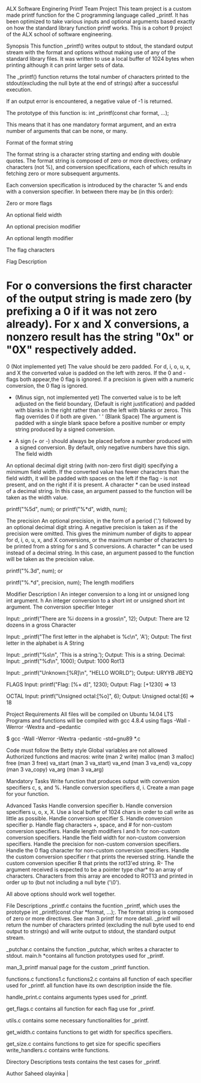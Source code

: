 ALX Software Enginering Printf Team Project
This team project is a custom made printf function for the C programming language called _printf. It has been optimized to take various inputs and optional arguments based exactly on how the standard library function printf works. This is a cohort 9 project of the ALX school of software engineering.

Synopsis
This function _printf() writes output to stdout, the standard output stream with the format and options without making use of any of the standard library files. It was written to use a local buffer of 1024 bytes when printing although it can print larger sets of data.

The _printf() function returns the total number of characters printed to the stdout(excluding the null byte at the end of strings) after a successful execution.

If an output error is encountered, a negative value of -1 is returned.

The prototype of this function is: int _printf(const char format, ...);

This means that it has one mandatory format argument, and an extra number of arguments that can be none, or many.

Format of the format string

The format string is a character string starting and ending with double quotes. The format string is composed of zero or more directives; ordinary characters (not %), and conversion specifications, each of which results in fetching zero or more subsequent arguments.

Each conversion specification is introduced by the character % and ends with a conversion specifier. In between there may be (in this order):

Zero or more flags

An optional field width

An optional precision modifier

An optional length modifier

The flag characters

Flag	Description
#	For o conversions the first character of the output string is made zero (by prefixing a 0 if it was not zero already). For x and X conversions, a nonzero result has the string "0x" or "0X" respectively added.
0	(Not implemented yet) The value should be zero padded. For d, i, o, u, x, and X the converted value is padded on the left with zeros. If the 0 and - flags both appear,the 0 flag is ignored. If a precision is given with a numeric conversion, the 0 flag is ignored.
-	(Minus sign, not implemented yet) The converted value is to be left adjusted on the field boundary, (Default is right justification) and padded with blanks in the right rather than on the left with blanks or zeros. This flag overrides 0 if both are given.
' '	(Blank Space) The argument is padded with a single blank space before a positive number or empty string produced by a signed conversion.
+	A sign (+ or -) should always be placed before a number produced with a signed conversion. By default, only negative numbers have this sign.
The field width

An optional decimal digit string (with non-zero first digit) specifying a minimum field width. If the converted value has fewer characters than the field width, it will be padded with spaces on the left if the flag - is not present, and on the right if it is present. A character * can be used instead of a decimal string. In this case, an argument passed to the function will be taken as the width value.

printf("%5d", num);
or
printf("%*d", width, num);

The precision
An optional precision, in the form of a period ('.') followed by an optional decimal digit string. A negative precision is taken as if the precision were omitted. This gives the minimum number of digits to appear for d, i, o, u, x, and X conversions, or the maximum number of characters to be printed from a string for s and S conversions. A character * can be used instead of a decimal string. In this case, an argument passed to the function will be taken as the precision value.

printf("%.3d", num);
or

printf("%.*d", precision, num);
The length modifiers





Modifier	Description
l	An integer conversion to a long int or unsigned long int argument.
h	An integer conversion to a short int or unsigned short int argument.
The conversion specifier
Integer

Input: _printf("There are %i dozens in a gross\n", 12);
Output: There are 12 dozens in a gross
Character

Input: _printf("The first letter in the alphabet is %c\n", 'A');
Output: The first letter in the alphabet is A
String

Input: _printf("%s\n", 'This is a string.');
Output: This is a string.
Decimal:
Input: _printf("%d\n", 1000);
Output: 1000
Rot13

Input: _printf("Unknown:[%R]\n", "HELLO WORLD");
Output: URYYB JBEYQ

FLAGS
Input: printf("Flag: [%+ d]", 1230);
Output: Flag: [+1230] => 13

OCTAL
Input: printf("Unsigned octal:[%o]", 6);
Output: Unsigned octal:[6] => 18



Project Requirements
All files will be compiled on Ubuntu 14.04 LTS
Programs and functions will be compiled with gcc 4.8.4 using flags -Wall -Werror -Wextra and –pedantic

$ gcc -Wall -Werror -Wextra -pedantic -std=gnu89 *.c

Code must follow the Betty style
Global variables are not allowed
Authorized functions and macros:
write (man 2 write)
malloc (man 3 malloc)
free (man 3 free)
va_start (man 3 va_start)
va_end (man 3 va_end)
va_copy (man 3 va_copy)
va_arg (man 3 va_arg)




Mandatory Tasks
 Write function that produces output with conversion specifiers c, s, and %.
 Handle conversion specifiers    d, i.
 Create a man page for your function.

Advanced Tasks
 Handle conversion specifier  b.
 Handle conversion specifiers u, o, x, X.
 Use a local buffer of 1024 chars in order to call write as little as possible.
 Handle conversion specifier S.
 Handle conversion specifier p.
 Handle flag characters +, space, and # for non-custom conversion specifiers.
 Handle length modifiers l and h for non-custom conversion specifiers.
 Handle the field width for non-custom conversion specifiers.
 Handle the precision for non-custom conversion specifiers.
 Handle the 0 flag character for non-custom conversion specifiers.
 Handle the custom conversion specifier  r that prints the reversed string.
 Handle the custom conversion specifier R that prints the rot13'ed string.
R- The argument received is expected to be a pointer  type char* to an array of characters. Characters from this array are encoded to ROT13 and printed in order up to (but not including a null byte ('\0').

 All above options should work well together.









File Descriptions
_printf.c
contains the fucntion _printf, which uses the prototype int _printf(const char *format, ...);. The format string is composed of zero or more directives. See man 3 printf for more detail. _printf will return the number of characters printed (excluding the null byte used to end output to strings) and will write output to stdout, the standard output stream.

_putchar.c
contains the function _putchar, which writes a character to stdout.
main.h *contains all function prototypes used for _printf.


man_3_printf
manual page for the custom _printf function.



functions.c functions1.c functions2.c
contains all function of each specifier used for _printf.
all function have its own description inside the file.

handle_print.c
contains arguments types used for _printf.

get_flags.c
contains all function for each flag use for _printf.

utils.c
contains some necessary functionalities for _printf.


get_width.c
contains functions to get width for specifics specifiers.

get_size.c 
contains functions to get size for specific specifiers
write_handlers.c
contains write functions.


Directory Descriptions
tests
contains the test cases for _printf.





Author
Saheed olayinka  | 



